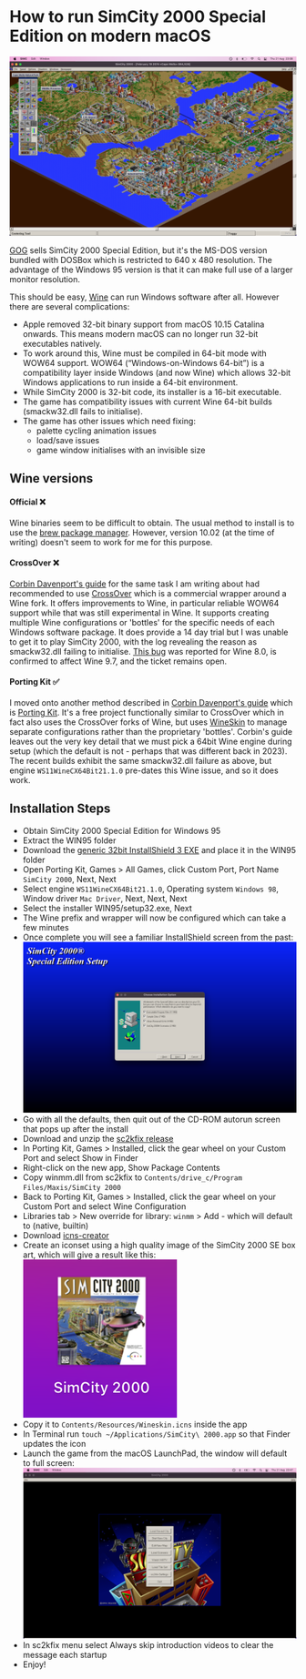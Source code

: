 # How to run SimCity 2000 Special Edition on modern macOS

![SC2000 Gameplay](images/sc2000.png)

[GOG](https://www.gog.com/en/game/simcity_2000_special_edition) sells SimCity 2000 Special Edition, but it's the MS-DOS version bundled with DOSBox which is restricted to 640 x 480 resolution. The advantage of the Windows 95 version is that it can make full use of a larger monitor resolution.

This should be easy, [Wine](https://www.winehq.org/) can run Windows software after all. However there are several complications:
- Apple removed 32-bit binary support from macOS 10.15 Catalina onwards. This means modern macOS can no longer run 32-bit executables natively.
- To work around this, Wine must be compiled in 64-bit mode with WOW64 support. WOW64 (“Windows-on-Windows 64-bit”) is a compatibility layer inside Windows (and now Wine) which allows 32-bit Windows applications to run inside a 64-bit environment.
- While SimCity 2000 is 32-bit code, its installer is a 16-bit executable.
- The game has compatibility issues with current Wine 64-bit builds (smackw32.dll fails to initialise).
- The game has other issues which need fixing:
  - palette cycling animation issues
  - load/save issues
  - game window initialises with an invisible size

## Wine versions

#### Official ❌
Wine binaries seem to be difficult to obtain. The usual method to install is to use the [brew package manager](https://formulae.brew.sh/cask/wine-stable). However, version 10.02 (at the time of writing) doesn't seem to work for me for this purpose.

#### CrossOver ❌
[Corbin Davenport's guide](https://www.spacebar.news/how-to-play-simcity-2000-mac/) for the same task I am writing about had recommended to use [CrossOver](https://www.codeweavers.com/crossover) which is a commercial wrapper around a Wine fork. It offers improvements to Wine, in particular reliable WOW64 support while that was still experimental in Wine. It supports creating multiple Wine configurations or 'bottles' for the specific needs of each Windows software package. It does provide a 14 day trial but I was unable to get it to play SimCity 2000, with the log revealing the reason as smackw32.dll failing to initialise. [This bug](https://bugs.winehq.org/show_bug.cgi?id=54670) was reported for Wine 8.0, is confirmed to affect Wine 9.7, and the ticket remains open.

#### Porting Kit ✅
I moved onto another method described in [Corbin Davenport's guide](https://www.spacebar.news/how-to-play-simcity-2000-mac/) which is [Porting Kit](https://www.portingkit.com/). It's a free project functionally similar to CrossOver which in fact also uses the CrossOver forks of Wine, but uses [WineSkin](https://github.com/The-Wineskin-Project/wineskin-source) to manage separate configurations rather than the proprietary 'bottles'. Corbin's guide leaves out the very key detail that we must pick a 64bit Wine engine during setup (which the default is not - perhaps that was different back in 2023). The recent builds exhibit the same smackw32.dll failure as above, but engine `WS11WineCX64Bit21.1.0` pre-dates this Wine issue, and so it does work.

## Installation Steps
- Obtain SimCity 2000 Special Edition for Windows 95
- Extract the WIN95 folder
- Download the [generic 32bit InstallShield 3 EXE](https://community.pcgamingwiki.com/files/file/111-installshield-3-32-bit-generic-installer/) and place it in the WIN95 folder
- Open Porting Kit, Games > All Games, click Custom Port, Port Name `SimCity 2000`, Next, Next
- Select engine `WS11WineCX64Bit21.1.0`, Operating system `Windows 98`, Window driver `Mac Driver`, Next, Next, Next
- Select the installer WIN95/setup32.exe, Next
- The Wine prefix and wrapper will now be configured which can take a few minutes
- Once complete you will see a familiar InstallShield screen from the past:
  ![InstallShield](images/installer.png)
- Go with all the defaults, then quit out of the CD-ROM autorun screen that pops up after the install
- Download and unzip the [sc2kfix release](https://github.com/sc2kfix/sc2kfix)
- In Porting Kit, Games > Installed, click the gear wheel on your Custom Port and select Show in Finder
- Right-click on the new app, Show Package Contents
- Copy winmm.dll from sc2kfix to `Contents/drive_c/Program Files/Maxis/SimCity 2000`
- Back to Porting Kit, Games > Installed, click the gear wheel on your Custom Port and select Wine Configuration
- Libraries tab > New override for library: `winmm` > Add - which will default to (native, builtin)
- Download [icns-creator](https://github.com/alptugan/icns-creator)
- Create an iconset using a high quality image of the SimCity 2000 SE box art, which will give a result like this:  
  ![SC2000 icon](images/icon.png)
- Copy it to `Contents/Resources/Wineskin.icns` inside the app
- In Terminal run `touch ~/Applications/SimCity\ 2000.app` so that Finder updates the icon
- Launch the game from the macOS LaunchPad, the window will default to full screen:
  ![Fullscreen main menu](images/windowsize.png)
- In sc2kfix menu select Always skip introduction videos to clear the message each startup
- Enjoy!
